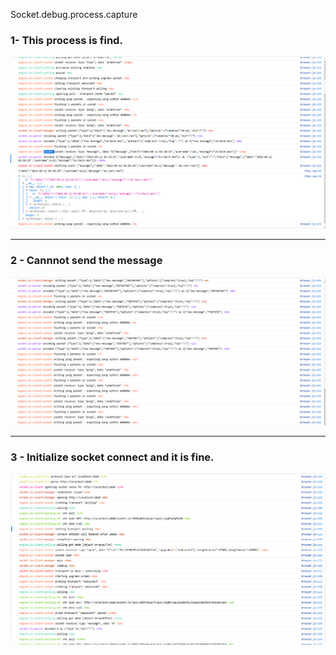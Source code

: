 Socket.debug.process.capture


### 1- This process is find.

![SOCKET-PROCESS](./images/socket-process-1.png)



----

### 2 - Cannnot send the message

![SOCKET-PROCESS-With-Problem](./images/socket-process-2.png)


----

### 3 - Initialize socket connect and it is fine.

![Initialize-Socket](./images/socket-process-3-initialize.png)